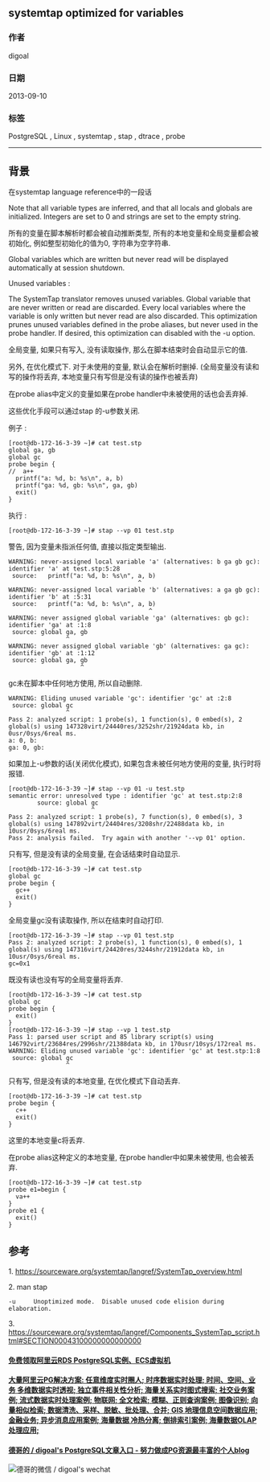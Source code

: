 ## systemtap optimized for variables  
                                                                         
### 作者                                                                         
digoal                                                                         
                                                                         
### 日期                                                                         
2013-09-10                                                                       
                                                                         
### 标签                                                                         
PostgreSQL , Linux , systemtap , stap , dtrace , probe                 
                                                                         
----                                                                         
                                                                         
## 背景                  
在systemtap language reference中的一段话  
  
Note that all variable types are inferred, and that all locals and globals are initialized. Integers are set to 0 and strings are set to the empty string.  
  
所有的变量在脚本解析时都会被自动推断类型, 所有的本地变量和全局变量都会被初始化, 例如整型初始化的值为0, 字符串为空字符串.  
  
Global variables which are written but never read will be displayed automatically at session shutdown.  
  
Unused variables :   
  
The SystemTap translator removes unused variables. Global variable that are never written or read are discarded. Every local variables where the variable is only written but never read are also discarded. This optimization prunes unused variables defined in the probe aliases, but never used in the probe handler. If desired, this optimization can disabled with the -u option.  
  
全局变量, 如果只有写入, 没有读取操作, 那么在脚本结束时会自动显示它的值.  
  
另外, 在优化模式下. 对于未使用的变量, 默认会在解析时删掉. (全局变量没有读和写的操作将丢弃, 本地变量只有写但是没有读的操作也被丢弃)  
  
在probe alias中定义的变量如果在probe handler中未被使用的话也会丢弃掉.  
  
这些优化手段可以通过stap 的-u参数关闭.  
  
例子 :   
  
```  
[root@db-172-16-3-39 ~]# cat test.stp  
global ga, gb  
global gc  
probe begin {  
//  a++  
  printf("a: %d, b: %s\n", a, b)  
  printf("ga: %d, gb: %s\n", ga, gb)  
  exit()  
}  
```  
  
执行 :   
  
```  
[root@db-172-16-3-39 ~]# stap --vp 01 test.stp   
```  
  
警告, 因为变量未指派任何值, 直接以指定类型输出.  
  
```  
WARNING: never-assigned local variable 'a' (alternatives: b ga gb gc): identifier 'a' at test.stp:5:28  
 source:   printf("a: %d, b: %s\n", a, b)  
                                    ^  
WARNING: never-assigned local variable 'b' (alternatives: a ga gb gc): identifier 'b' at :5:31  
 source:   printf("a: %d, b: %s\n", a, b)  
                                       ^  
WARNING: never assigned global variable 'ga' (alternatives: gb gc): identifier 'ga' at :1:8  
 source: global ga, gb  
                ^  
WARNING: never assigned global variable 'gb' (alternatives: ga gc): identifier 'gb' at :1:12  
 source: global ga, gb  
                    ^  
```  
  
gc未在脚本中任何地方使用, 所以自动删除.  
  
```  
WARNING: Eliding unused variable 'gc': identifier 'gc' at :2:8  
 source: global gc  
                ^  
Pass 2: analyzed script: 1 probe(s), 1 function(s), 0 embed(s), 2 global(s) using 147328virt/24440res/3252shr/21924data kb, in 0usr/0sys/6real ms.  
a: 0, b:   
ga: 0, gb:   
```  
  
如果加上-u参数的话(关闭优化模式), 如果包含未被任何地方使用的变量, 执行时将报错.  
  
```  
[root@db-172-16-3-39 ~]# stap --vp 01 -u test.stp   
semantic error: unresolved type : identifier 'gc' at test.stp:2:8  
        source: global gc  
                       ^  
Pass 2: analyzed script: 1 probe(s), 7 function(s), 0 embed(s), 3 global(s) using 147892virt/24404res/3208shr/22488data kb, in 10usr/0sys/6real ms.  
Pass 2: analysis failed.  Try again with another '--vp 01' option.  
```  
  
只有写, 但是没有读的全局变量, 在会话结束时自动显示.  
  
```  
[root@db-172-16-3-39 ~]# cat test.stp   
global gc  
probe begin {  
  gc++  
  exit()  
}  
```  
  
全局变量gc没有读取操作, 所以在结束时自动打印.  
  
```  
[root@db-172-16-3-39 ~]# stap --vp 01 test.stp   
Pass 2: analyzed script: 2 probe(s), 1 function(s), 0 embed(s), 1 global(s) using 147316virt/24420res/3244shr/21912data kb, in 10usr/0sys/6real ms.  
gc=0x1  
```  
  
既没有读也没有写的全局变量将丢弃.  
  
```  
[root@db-172-16-3-39 ~]# cat test.stp  
global gc  
probe begin {  
  exit()  
}  
[root@db-172-16-3-39 ~]# stap --vp 1 test.stp  
Pass 1: parsed user script and 85 library script(s) using 146792virt/23684res/2996shr/21388data kb, in 170usr/10sys/172real ms.  
WARNING: Eliding unused variable 'gc': identifier 'gc' at test.stp:1:8  
 source: global gc  
                ^  
```  
  
只有写, 但是没有读的本地变量, 在优化模式下自动丢弃.  
  
```  
[root@db-172-16-3-39 ~]# cat test.stp  
probe begin {  
  c++  
  exit()  
}  
```  
  
这里的本地变量c将丢弃.  
  
在probe alias这种定义的本地变量, 在probe handler中如果未被使用, 也会被丢弃.  
  
```  
[root@db-172-16-3-39 ~]# cat test.stp  
probe e1=begin {  
  va++  
}  
probe e1 {  
  exit()  
}  
```  
  
## 参考  
1\. https://sourceware.org/systemtap/langref/SystemTap_overview.html  
  
2\. man stap  
  
```  
-u     Unoptimized mode.  Disable unused code elision during elaboration.  
```  
  
3\. https://sourceware.org/systemtap/langref/Components_SystemTap_script.html#SECTION00043100000000000000  
    
  
  
  
  
  
  
  
  
  
  
  
  
  
  
  
  
  
  
  
  
  
  
  
  
  
  
  
  
  
  
  
  
  
  
  
  
  
#### [免费领取阿里云RDS PostgreSQL实例、ECS虚拟机](https://www.aliyun.com/database/postgresqlactivity "57258f76c37864c6e6d23383d05714ea")
  
  
#### [大量阿里云PG解决方案: 任意维度实时圈人; 时序数据实时处理; 时间、空间、业务 多维数据实时透视; 独立事件相关性分析; 海量关系实时图式搜索; 社交业务案例; 流式数据实时处理案例; 物联网; 全文检索; 模糊、正则查询案例; 图像识别; 向量相似检索; 数据清洗、采样、脱敏、批处理、合并; GIS 地理信息空间数据应用; 金融业务; 异步消息应用案例; 海量数据 冷热分离; 倒排索引案例; 海量数据OLAP处理应用;](https://yq.aliyun.com/topic/118 "40cff096e9ed7122c512b35d8561d9c8")
  
  
#### [德哥的 / digoal's PostgreSQL文章入口 - 努力做成PG资源最丰富的个人blog](https://github.com/digoal/blog/blob/master/README.md "22709685feb7cab07d30f30387f0a9ae")
  
  
![德哥的微信 / digoal's wechat](../pic/digoal_weixin.jpg "f7ad92eeba24523fd47a6e1a0e691b59")
  
